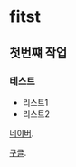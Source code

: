 # fitst
## 첫번쨰 작업
### 테스트
- 리스트1
- 리스트2

[네이버](https://www.naver.com).

[구글](https://www.google.com).
